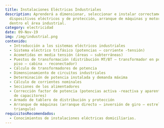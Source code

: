 ```yaml
---
title: Instalaciones Eléctricas Industriales
description: Aprenderá a dimensionar, seleccionar e instalar correctamente
  dispositivos eléctricos y de protección, arranque de máquinas y motores todo
  dentro el área industrial.
category: electricidad
date: 09-Nov-19
img: /img/industrial.png
contenido:
  - Introducción a los sistemas eléctricos industriales
  - Sistema eléctrico trifásico (potencias – corriente -tensión)
  - Acometidas en media tensión (áreas – subterráneas)
  - Puestos de transformación (distribución MT/BT – transformador en poste –
    piso – cabina - reconectador)
  - Cálculo de transformadores de potencia
  - Dimensionamiento de circuitos industriales
  - Determinación de potencia instalada y demanda máxima
  - Cálculo de corrientes nominales
  - Secciones de los alimentadores
  - Corrección factor de potencia (potencias activa -reactiva y aparente - banco
    de capacitores)
  - Armado de tablero de distribución y protección
  - Arranque de máquinas (arranque directo – inversión de giro – estrella
    triangulo)
requisitosRecomendados:
  - Conocimientos de instalaciones eléctricas domiciliarias.
---
```

